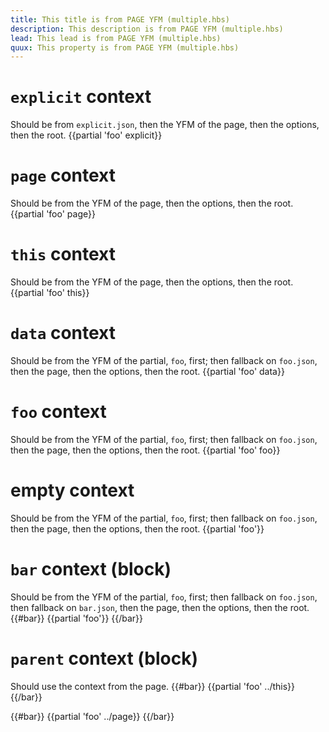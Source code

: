 ```yaml
---
title: This title is from PAGE YFM (multiple.hbs)
description: This description is from PAGE YFM (multiple.hbs)
lead: This lead is from PAGE YFM (multiple.hbs)
quux: This property is from PAGE YFM (multiple.hbs)
---
```

# `explicit` context
Should be from `explicit.json`, then the YFM of the page, then the options, then the root.
{{partial 'foo' explicit}}


# `page` context
Should be from the YFM of the page, then the options, then the root.
{{partial 'foo' page}}


# `this` context
Should be from the YFM of the page, then the options, then the root.
{{partial 'foo' this}}


# `data` context
Should be from the YFM of the partial, `foo`, first; then fallback on `foo.json`, then the page, then the options, then the root.
{{partial 'foo' data}}


# `foo` context
Should be from the YFM of the partial, `foo`, first; then fallback on `foo.json`, then the page, then the options, then the root.
{{partial 'foo' foo}}


# empty context
Should be from the YFM of the partial, `foo`, first; then fallback on `foo.json`, then the page, then the options, then the root.
{{partial 'foo'}}


# `bar` context (block)
Should be from the YFM of the partial, `foo`, first; then fallback on `foo.json`, then fallback on `bar.json`, then the page, then the options, then the root.
{{#bar}}
  {{partial 'foo'}}
{{/bar}}

# `parent` context (block)
Should use the context from the page.
{{#bar}}
  {{partial 'foo' ../this}}
{{/bar}}

{{#bar}}
  {{partial 'foo' ../page}}
{{/bar}}